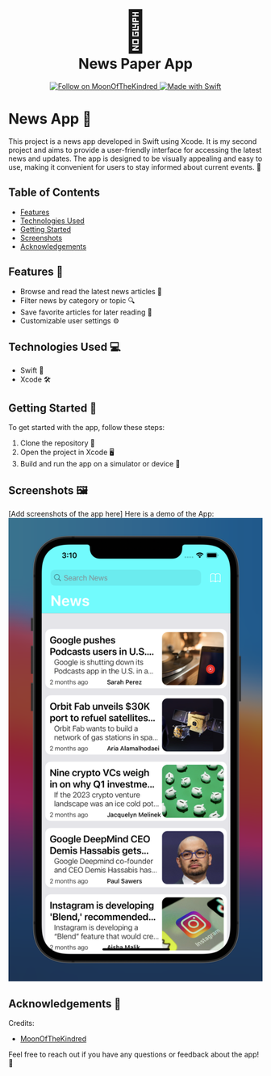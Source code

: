 <div align="center">
  <h1>
    <span style="font-size: 80px;">📰</span>
    <br/>
    News Paper App
  </h1>
</div>
<p align="center"> 
<a href="https://social.vivaldi.net/@MoonOfTheKindred" target="_blank">
    <img alt="Follow on MoonOfTheKindred" src="https://img.shields.io/twitter/follow/MoonOfTheKindred?color=purple&style=for-the-badge" style="vertical-align:center" >
  </a>

  <a href="#">
    <img alt="Made with Swift" src="https://img.shields.io/badge/Made%20with%20Swift-blue.svg?style=for-the-badge&logo=swift" style="vertical-align:center" >
  </a>
</p>

# News App 📰

This project is a news app developed in Swift using Xcode. It is my second project and aims to provide a user-friendly interface for accessing the latest news and updates. The app is designed to be visually appealing and easy to use, making it convenient for users to stay informed about current events. 💪

## Table of Contents
- [Features](#features)
- [Technologies Used](#technologies-used)
- [Getting Started](#getting-started)
- [Screenshots](#screenshots)
- [Acknowledgements](#acknowledgements)

## Features 🎉
- Browse and read the latest news articles 📰
- Filter news by category or topic 🔍
- Save favorite articles for later reading 📁
- Customizable user settings ⚙️

## Technologies Used 💻
- Swift 🐍
- Xcode 🛠️

## Getting Started 🚀
To get started with the app, follow these steps:
1. Clone the repository 📂
2. Open the project in Xcode 🖥️
3. Build and run the app on a simulator or device 📱

## Screenshots 🖼️
[Add screenshots of the app here]
Here is a demo of the App:
![Menu Interface 1](demoImages/MenuInterface1.png)

## Acknowledgements 🙏
Credits:
- [MoonOfTheKindred](https://social.vivaldi.net/@MoonOfTheKindred)

Feel free to reach out if you have any questions or feedback about the app! 📢

